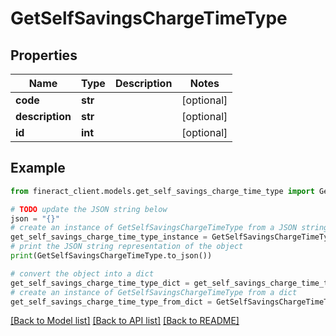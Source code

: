 # GetSelfSavingsChargeTimeType


## Properties

Name | Type | Description | Notes
------------ | ------------- | ------------- | -------------
**code** | **str** |  | [optional] 
**description** | **str** |  | [optional] 
**id** | **int** |  | [optional] 

## Example

```python
from fineract_client.models.get_self_savings_charge_time_type import GetSelfSavingsChargeTimeType

# TODO update the JSON string below
json = "{}"
# create an instance of GetSelfSavingsChargeTimeType from a JSON string
get_self_savings_charge_time_type_instance = GetSelfSavingsChargeTimeType.from_json(json)
# print the JSON string representation of the object
print(GetSelfSavingsChargeTimeType.to_json())

# convert the object into a dict
get_self_savings_charge_time_type_dict = get_self_savings_charge_time_type_instance.to_dict()
# create an instance of GetSelfSavingsChargeTimeType from a dict
get_self_savings_charge_time_type_from_dict = GetSelfSavingsChargeTimeType.from_dict(get_self_savings_charge_time_type_dict)
```
[[Back to Model list]](../README.md#documentation-for-models) [[Back to API list]](../README.md#documentation-for-api-endpoints) [[Back to README]](../README.md)


